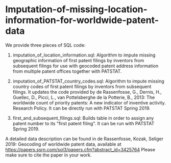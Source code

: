 # Imputation-of-missing-location-information-for-worldwide-patent-data

We provide three pieces of SQL code:

1) imputation_of_location_information.sql: Algorithm to impute missing geographic information of first patent filings by inventors from subsequent filings for use with geocoded patent address information from multiple patent offices together with PATSTAT.

2) imputation_of_PATSTAT_country_codes.sql: Algorithm to impute missing country codes of first patent filings by inventors from subsequent filings. It updates the code provided by de Rassenfosse, G., Dernis, H., Guellec, D., Picci, L., van Pottelsberghe de la Potterie, B., 2013: The worldwide count of priority patents: A new indicator of inventive activity. Research Policy. It can be directly run with PATSTAT Spring 2019.

3) first_and_subsequent_filings.sql: Builds table in order to assign any patent number to its "first patent filing". It can be run with PATSTAT Spring 2019.

A detailed data description can be found in
de Rassenfosse, Kozak, Seliger 2019: Geocoding of worldwide patent data, available at https://papers.ssrn.com/sol3/papers.cfm?abstract_id=3425764
Please make sure to cite the paper in your work.
  

